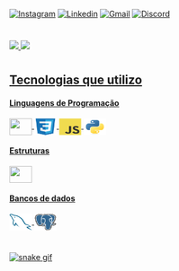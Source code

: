 <!-- Saudação -#include <stdio.h>

typedef struct {
    char sexo;
    float altura;
    int idade;
    char corOlhos;
} Habitante;

int main() {
    Habitante habitantes[50];
    int i, qtdCastanhosAlturaMaior160 = 0;
    int maiorIdade = 0;
    int qtdFemininoIdade20a45OlhosVerdesAlturaMenor170 = 0;
    int qtdHomens = 0;
    float somaIdadeCastanhosAlturaMaior160 = 0.0;
    float mediaIdadeCastanhosAlturaMaior160 = 0.0;

    // Leitura dos dados
    for (i = 0; i < 50; i++) {
        printf("Habitante %d:\n", i+1);
        printf("Sexo (M/F): ");
        scanf(" %c", &habitantes[i].sexo);
        printf("Altura (em metros): ");
        scanf("%f", &habitantes[i].altura);
        printf("Idade: ");
        scanf("%d", &habitantes[i].idade);
        printf("Cor dos olhos (A - azuis, V - verdes, C - castanhos): ");
        scanf(" %c", &habitantes[i].corOlhos);
        printf("\n");

        // Cálculos das estatísticas
        if (habitantes[i].corOlhos == 'C' && habitantes[i].altura > 1.6) {
            somaIdadeCastanhosAlturaMaior160 += habitantes[i].idade;
            qtdCastanhosAlturaMaior160++;
        }

        if (habitantes[i].idade > maiorIdade) {
            maiorIdade = habitantes[i].idade;
        }

        if ((habitantes[i].sexo == 'F' && habitantes[i].idade >= 20 && habitantes[i].idade <= 45) ||
            (habitantes[i].corOlhos == 'V' && habitantes[i].altura < 1.7)) {
            qtdFemininoIdade20a45OlhosVerdesAlturaMenor170++;
        }

        if (habitantes[i].sexo == 'M') {
            qtdHomens++;
        }
    }

    // Cálculo da média de idade
    if (qtdCastanhosAlturaMaior160 > 0) {
        mediaIdadeCastanhosAlturaMaior160 = somaIdadeCastanhosAlturaMaior160 / qtdCastanhosAlturaMaior160;
    }

    // Cálculo do percentual de homens
    float percentualHomens = (float)qtdHomens / 50 * 100;

    // Impressão dos resultados
    printf("Média de idade das pessoas com olhos castanhos e altura superior a 1,60 m: %.2f\n",
           mediaIdadeCastanhosAlturaMaior160);
    printf("Maior idade entre os habitantes: %d\n", maiorIdade);
    printf("Quantidade de indivíduos do sexo feminino com idade entre 20 e 45 anos ou que tenham olhos verdes e altura inferior a 1,70 m: %d\n",
           qtdFemininoIdade20a45OlhosVerdesAlturaMenor170);
    printf("Percentual de homens: %.2f%%\n", percentualHomens);

    return 0;
}
->

<div>
    <a href="https://git.io/typing-svg"><img src="https://readme-typing-svg.herokuapp.com?font=Fira+Code&pause=1000&color=39FF14&center=falso&vCenter=falso&repeat=verdadeiro&width=435&lines=Ol%C3%A1!+eu+sou+o+Arthur+Augustinho." alt="Typing SVG" /></a>
</div>

#
<!-- Redes Sociais -->

[![Instagram](https://img.shields.io/badge/Instagram-E4405F?style=for-the-badge&logo=instagram&logoColor=white)](https://www.instagram.com/invites/contact/?i=1w5tbi5x9ej4s&utm_content=2wtxfzl )
[![Linkedin](https://img.shields.io/badge/LinkedIn-0077B5?style=for-the-badge&logo=linkedin&logoColor=white)](https://www.linkedin.com/in/arthur-augustinho-46076522b)
[![Gmail](https://img.shields.io/badge/Gmail-D14836?style=for-the-badge&logo=gmail&logoColor=white)](mailto:arthuraugustinho35@gmail.com)
[![Discord](https://img.shields.io/badge/Discord-7289DA?style=for-the-badge&logo=discord&logoColor=white)](https://discord.com/users/#4533)

#
<!-- Status da conta Arthur Augustinho -->

<div>
  <a href="https://github.com/ArthurAugustinho">
  <img height="180em" src="https://github-readme-stats.vercel.app/api?username=ArthurAugustinho&show_icons=true&theme=chartreuse-dark"/>
  <img height="180em" src="https://github-readme-stats.vercel.app/api/top-langs/?username=ArthurAugustinho&layout=compact&theme=chartreuse-dark"/>
</div>

#

## Tecnologias que utilizo

<div>

  #### Linguagens de Programação
  <img align="center" height="30" width="40" src="https://user-images.githubusercontent.com/84246094/134066180-d11880e0-f92f-47da-9f70-1b5d7c39934b.png">
  <img align="center" height="30" width="40" src="https://raw.githubusercontent.com/devicons/devicon/master/icons/css3/css3-original.svg" alt ="CSS3">
  <img align="center" height="30" width="40" src="https://raw.githubusercontent.com/devicons/devicon/master/icons/javascript/javascript-original.svg">
  <img align="center" height="30" width="40" src="https://raw.githubusercontent.com/devicons/devicon/master/icons/python/python-original.svg">
  
  #### Estruturas
  <img align="center" height="30" width="40" src="https://user-images.githubusercontent.com/84246094/180622105-6de2c096-27b5-4469-8189-7a0175a0a903.png">

  #### Bancos de dados
  <img align="center" height="30" width="40" src="https://raw.githubusercontent.com/devicons/devicon/master/icons/mysql/mysql-original.svg">
  <img align="center" height="30" width="40" src="https://raw.githubusercontent.com/devicons/devicon/master/icons/postgresql/postgresql-original.svg">
</div>

#
    

![snake gif](https://github.com/ArthurAugustinho/ArthurAugustinho/blob/output/github-contribution-grid-snake.svg)
    
<!-- 2CCA-000451-5766EBC3 -->
